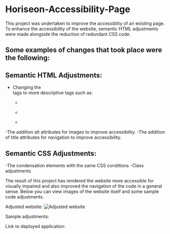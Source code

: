 # Horiseon-Accessibility-Page


This project was undertaken to improve the accessiblity of an existing page.
To enhance the accessibility of the website, semantic HTML adjustments were made alongside the reduction of redundant CSS code.


## Some examples of changes that took place were the following:

## Semantic HTML Adjustments:
- Changing the <div> tags to more descriptive tags such as:
  - <nav>
  - <section>
  - <aside>
-The addition alt attributes for images to improve accessibility.
-The addition of title attributes for navigation to improve accessibility.

 ## Semantic CSS Adjustments:
 -The condensation elements with the same CSS conditions
 -Class adjustments
 
 The result of this project has rendered the website more accessible for visually impaired and also improved the navigation of the code in a general sense.
 Below you can view images of the website itself and some sample code adjustments.
 
 
 
 Adjusted website:
 ![Adjusted website](/01-html-css-git-homework-demo.png?raw=true "Adjusted Website")
 

Sample adjustments:



Link to deployed application:
